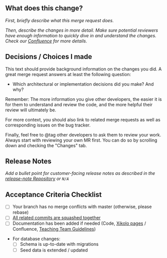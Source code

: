 ## What does this change?
*First, briefly describe what this merge request does.*

*Then, describe the changes in more detail.*
*Make sure potential reviewers have enough information to quickly dive in and understand the changes. Check our [Confluence](https://ares.epic.hpi.uni-potsdam.de/epicjira/confluence/x/hZEAAg#LifecycleofaDevelopmentTicket-CreateaMergeRequest(MR)
) for more details.*

## Decisions / Choices I made
This text should provide background information on the changes you did. A great merge request answers at least the following question:
- Which architectural or implementation decisions did you make? And why?

Remember: The more information you give other developers, the easier it is for them to understand and review the code, and the more helpful their review will ultimately be.

For more context, you should also link to related merge requests as well as corresponding issues on the bug tracker.

Finally, feel free to @tag other developers to ask them to review your work. Always start with reviewing your own MR first. You can do so by scrolling down and checking the "Changes" tab.

## Release Notes
*Add a bullet point for customer-facing release notes as described in the [release-note Repository](https://lab.xikolo.de/xikolo/release-notes/blob/master/README.md) or `N/A`*

## Acceptance Criteria Checklist

- [ ] Your branch has no merge conflicts with master (otherwise, please rebase)
- [ ] [All related commits are squashed together](https://git-scm.com/book/en/v2/Git-Tools-Rewriting-History#Squashing-Commits)
- [ ] Documentation has been added if needed (Code, [Xikolo pages](https://xikolo.pages.xikolo.de/web/) / Confluence, [Teaching Team Guidelines](https://github.com/openHPI/TeachingTeamGuidelines))
- For database changes:
  - [ ] Schema is up-to-date with migrations
  - [ ] Seed data is extended / updated

